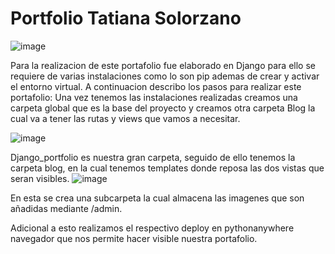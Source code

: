 # Portfolio Tatiana Solorzano

![image](https://user-images.githubusercontent.com/114543688/219766176-b78352b9-07bf-4cde-858c-63b825add5ad.png)

Para la realizacion de este portafolio fue elaborado en Django para ello se requiere de varias instalaciones como lo son pip ademas de crear y activar el entorno virtual.
A continuacion describo los pasos para realizar este portafolio:
Una vez tenemos las instalaciones realizadas creamos una carpeta global que es la base del proyecto y creamos otra carpeta Blog la cual va a tener las rutas y views que vamos a necesitar.

![image](https://user-images.githubusercontent.com/114543688/219764473-150165a4-306a-4878-9f26-b13532b93fd8.png)

Django_portfolio es nuestra gran carpeta, seguido de ello tenemos la carpeta blog, en la cual tenemos templates donde reposa las dos vistas que seran visibles.
![image](https://user-images.githubusercontent.com/114543688/219764801-e14a02d8-4da6-4492-8200-67ba8cb6dbaf.png)

En esta se crea una subcarpeta la cual almacena las imagenes que son añadidas mediante /admin.

Adicional a esto realizamos el respectivo deploy en pythonanywhere navegador que nos permite hacer visible nuestra portafolio. 
